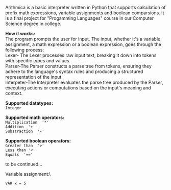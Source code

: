 Arithmica is a basic interpreter written in Python that supports calculation of prefix math expressions, variable assignments and boolean comparsions. 
It is a final project for "Progamming Languages" course in our Computer Science degree in college.

**How it works:**\
The program prompts the user for input. The input, whether it's a variable assignment, a math expression or a boolean expression, goes through the following process:\
Lexer- The Lexer processes raw input text, breaking it down into tokens with specific types and values.\
Parser-The Parser constructs a parse tree from tokens, ensuring they adhere to the language's syntax rules and producing a structured representation of the input.\
Interpeter-The Interpreter evaluates the parse tree produced by the Parser, executing actions or computations based on the input's meaning and context.



**Supported datatypes:**\
`Integer`

**Supported math operators:**\
`Multiplication  '*'`\
`Addition  '+'`\
`Substraction  '-'`

**Supported boolean operators:**\
`Greater than  '>'`\
`Less than '<'`\
`Equals  '=='`

to be continued...

Variable assignment:\



```
VAR x = 5
```
